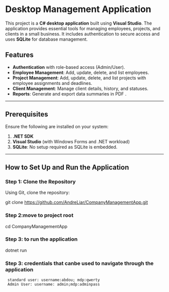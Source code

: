 # Desktop Management Application

This project is a **C# desktop application** built using **Visual Studio**. The application provides essential tools for managing employees, projects, and clients in a small business. It includes authentication to secure access and uses **SQLite** for database management.

## Features
- **Authentication** with role-based access (Admin/User).
- **Employee Management**: Add, update, delete, and list employees.
- **Project Management**: Add, update, delete, and list projects with employee assignments and deadlines.
- **Client Management**: Manage client details, history, and statuses.
- **Reports**: Generate and export data summaries in PDF .

---

## Prerequisites

Ensure the following are installed on your system:

1. **.NET SDK**
2. **Visual Studio** (with Windows Forms and .NET workload)
3. **SQLite**: No setup required as SQLite is embedded.


---

## How to Set Up and Run the Application

### Step 1: Clone the Repository

Using Git, clone the repository:

git clone https://github.com/AndreLiar/CompanyManagementApp.git

### Step 2:move to project root
cd CompanyManagementApp

### Step 3: to run the application
 dotnet run

### Step 3: credentials that canbe used to navigate through the application
     standard user: username:abdou; mdp:qwerty
     Admin User: username: admin;mdp:adminpass





